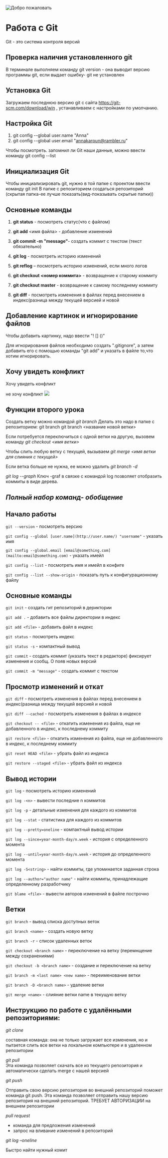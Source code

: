 ![Добро пожаловать](%D0%BB%D0%BE%D0%B3%D0%BE%D1%82%D0%B8%D0%BF.png)
# Работа с Git
Git - это система контроля версий
## Проверка наличия установленного git

В терминале выполняем команду git version - она выводит версию программы git, если выдает ошибку- git не установлен

## Установка Git
Загружаем последнюю версию git с сайта https://git-scm.com/download/win , устанавливаем с настройками по умолчанию.

## Настройка Git
1. git config --global user.name "Anna"
2. git config --global user.email "annakarpun@rambler.ru"

Чтобы посмотреть. запомнил ли Git наши данные, можно ввести команду git config --list


## Инициализация Git
Чтобы инициализировать git, нужно в той папке с проектом ввести команду git init
В папке с репозиторием создаться репозиторий (скрытая папка-ее лучше показать(вид-показывать скрытые папки))

## Основные команды
1. **git status** - посмотреть статус(что с файлом)
2. **git add** <имя файла>  - добавление изменений 

3. **git commit -m "message"**- создать коммит с текстом (текст обязательно)

4. **git log** - посмотреть историю изменений
5. **git reflog** – посмотреть историю изменений, если много логов
6. **git checkout <номер коммита>** - возвращение к старому коммиту

7. **git checkout master** - возвращение к самому последнему коммиту

8. **git diff** - посмотреть изменения в файлах перед внесением в индекс(разница между текущей версией и новой

## Добавление картинок и игнорирование файлов
Чтобы добавить картинку, надо ввести "! [] ()"

Для игнорирования файлов необходимо создать ".gitignore", а затем добавить его с помощью команды "git add" и указать в файле то,что хотим игнорировать.

## Хочу увидеть конфликт
Хочу увидеть конфликт





не хочу  конфликт
![](konflikt.png)

## Функции второго урока
Создать ветку можно командой *git branch*
Делать это надо в папке с репозиторием: 
git branch
git branch <название новой ветки>

Если потребуется переключиться с одной ветки
на другую, вызовем команду 
*git checkout <имя ветки>*


Чтобы слить любую ветку с текущей, вызываем
*git merge <имя ветки для слияния с текущей>*

Если ветка больше не нужна, ее можно удалить
*git branch -d*

*git log --graph*
Ключ -graf в связке с командой log позволяет отобразить коммиты в виде дерева.




## *Полный набор команд- обобщение*
## Начало работы

`git --version` - посмотреть версию

`git config --global [user.name](http://user.name/) "username"` - указать имя

`git config --global.email [email@something.com](mailto:email@something.com)` - указать имейл

`git config --list` - посмотреть имя и имейл в конфиге

`git config --list --show-origin` - показать путь к конфигурационному файлу

## Основные команды

`git init` - создать гит репозиторий в дериктории

`git add .` - добавить все файлы директории в индекс

`git add <file>` - добавить файл в индекс

`git status` - посмотреть индекс

`git status -s` - компактный вывод

`git commit` - создать коммит (указать текст в редакторе) фиксирует изменения и сообщ. О появ новых версий

`git commit -m "message"` - создать коммит с текстом

## Просмотр изменений и откат

`git diff` - посмотреть изменения в файлах перед внесением в индекс(разница между текущей версией и новой

`git diff --cached` - посмотреть изменения в файлах в индексе

`git checkout -- <file>` - откатить изменения из файла, еще не добавленного в индекс, к последнему коммиту

`git restore <file>` - откатить изменения из файла, еще не добавленного в индекс, к последнему коммиту

`git reset HEAD <file>` - убрать файл из индекса

`git restore --staged <file>` - убрать файл из индекса

## Вывод истории

`git log` - посмотреть историю изменений

`git log -<n>` - вывести последние n коммитов

`git log -p` - детальные изменения для каждого из коммитов

`git log --stat` - статистика для каждого из коммитов

`git log --pretty=oneline` - компактный вывод истории

`git log --since=year-month-day/n.week` - история с определенного момента

`git log --until=year-month-day/n.week` - история до определенного момента

`git log -S<string>` - найти коммиты, где упоминается заданная строка

`git log --author="author name"` - найти коммиты, принадлежащие определенному разработчику

`git blame <file>` - вывести авторов изменений в файле построчно

## Ветки

`git branch` - вывод списка доступных веток

`git branch <name>` - создать новую ветку

`git branch -r` - список удаленных веток

`git checkout <branch name>` - переключение на ветку (перемнщение между сохранениями)

`git checkout -b <branch name>` - создание и переключение на ветку

`git branch -m <last name> <new name>` - переименование ветки

`git branch -D <branch name>` - удаление ветки

`git merge <name>` - слияние ветки name в текущую ветку


## Инструкцию по работе с удалёнными репозиториями:

*git clone* 

составная команда: она не только  загружает все изменения, но и пытается слить все ветки на локальном компьютере и в удаленном репозитории

*git pull*  
Эта команда позволяет скачать все из текущего репозитория и автоматически сделать merge с нашей версией

*git push*

Отправить свою версию репозитория во внешний репозиторий поможет команда git push. Эта команда позволяет отправить нашу  версию репозитория на внешний  репозиторий. ТРЕБУЕТ АВТОРИЗАЦИИ на внешнем репозитории

*pull request* 

- команда для предложения изменений  
- запрос на вливание изменений в репозиторий

*git log –oneline*

Быстро найти нужный комит


